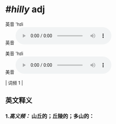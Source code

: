 # ***\#hilly*** adj
英音 'hɪli  
英音
<audio src="./media/hilly-B.aac" controls="controls"></audio>

美音 'hɪli  
美音
<audio src="./media/hilly .aac" controls="controls"></audio>



| 词频 1 |  

英文释义
---
### 1.*高义频：* **山丘的；丘陵的；多山的：**  



